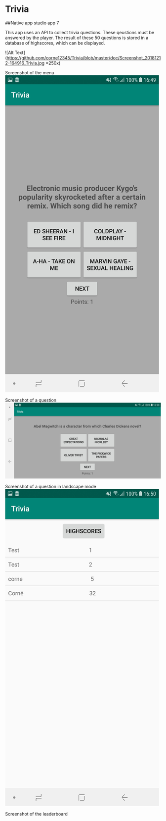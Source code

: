 # Trivia
##Native app studio app 7

This app uses an API to collect trivia questions. These qeustions must be answered by the player.
The result of these 50 questions is stored in a database of highscores, which can be displayed.

![Alt Text](https://github.com/corne12345/Trivia/blob/master/doc/Screenshot_20181212-164916_Trivia.jpg =250x)

Screenshot of the menu
![Alt Text](https://github.com/corne12345/Trivia/blob/master/doc/Screenshot_20181212-164952_Trivia.jpg)

Screenshot of a question
![Alt Text](https://github.com/corne12345/Trivia/blob/master/doc/Screenshot_20181212-165006_Trivia.jpg)

Screenshot of a question in landscape mode
![Alt Text](https://github.com/corne12345/Trivia/blob/master/doc/Screenshot_20181212-165047_Trivia.jpg)

Screenshot of the leaderboard

